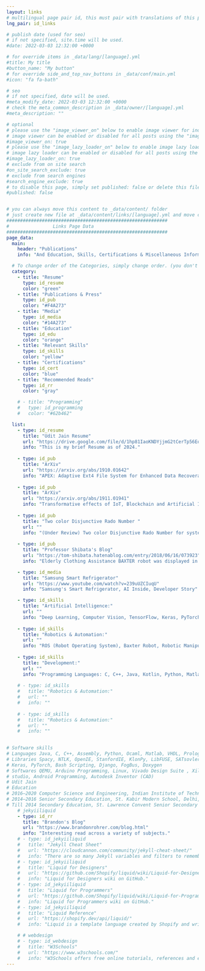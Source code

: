 ```yaml
---
layout: links
# multilingual page pair id, this must pair with translations of this page. (This name must be unique)
lng_pair: id_links

# publish date (used for seo)
# if not specified, site.time will be used.
#date: 2022-03-03 12:32:00 +0000

# for override items in _data/lang/[language].yml
#title: My title
#button_name: "My button"
# for override side_and_top_nav_buttons in _data/conf/main.yml
#icon: "fa fa-bath"

# seo
# if not specified, date will be used.
#meta_modify_date: 2022-03-03 12:32:00 +0000
# check the meta_common_description in _data/owner/[language].yml
#meta_description: ""

# optional
# please use the "image_viewer_on" below to enable image viewer for individual pages or posts (_posts/ or [language]/_posts folders).
# image viewer can be enabled or disabled for all posts using the "image_viewer_posts: true" setting in _data/conf/main.yml.
#image_viewer_on: true
# please use the "image_lazy_loader_on" below to enable image lazy loader for individual pages or posts (_posts/ or [language]/_posts folders).
# image lazy loader can be enabled or disabled for all posts using the "image_lazy_loader_posts: true" setting in _data/conf/main.yml.
#image_lazy_loader_on: true
# exclude from on site search
#on_site_search_exclude: true
# exclude from search engines
#search_engine_exclude: true
# to disable this page, simply set published: false or delete this file
#published: false


# you can always move this content to _data/content/ folder
# just create new file at _data/content/links/[language].yml and move content below.
###########################################################
#                Links Page Data
###########################################################
page_data:
  main:
    header: "Publications"
    info: "And Education, Skills, Certifications & Miscellaneous Information."

  # To change order of the Categories, simply change order. (you don't need to change list order.)
  category:
    - title: "Resume"
      type: id_resume
      color: "green"
    - title: "Publications & Press"
      type: id_pub
      color: "#F4A273"
    - title: "Media"
      type: id_media
      color: "#14A273"
    - title: "Education"
      type: id_edu
      color: "orange"
    - title: "Relevant Skills"
      type: id_skills
      color: "yellow"
    - title: "Certifications"
      type: id_cert
      color: "blue"
    - title: "Recommended Reads"
      type: id_rr
      color: "gray"

    # - title: "Programming"
    #   type: id_programming
    #   color: "#62b462"

  list:
    - type: id_resume
      title: "Udit Jain Resume"
      url: "https://drive.google.com/file/d/1hp81IaoKNDYjjmG2tCerTp56EoJQgVad/view?usp=sharing"
      info: "This is my brief Resume as of 2024."
    
    - type: id_pub
      title: "ArXiv"
      url: "https://arxiv.org/abs/1910.01642"
      info: "APEX: Adaptive Ext4 File System for Enhanced Data Recoverability in Edge Devices. Paper co-authored and published in: Proceedings of the 11th IEEE International Conference on Cloud Computing, Sydney, Australia, 2019"
    
    - type: id_pub
      title: "ArXiv"
      url: "https://arxiv.org/abs/1911.01941"
      info: "Transformative effects of IoT, Blockchain and Artificial Intelligence on cloud computing: Evolution,vision, trends and open challenges. Paper co-authored and published in: Distributed, Parallel, and Cluster Computing (cs.DC) 2019"
    
    - type: id_pub
      title: "Two color Disjunctive Rado Number "
      url: ""
      info: "(Under Review) Two color Disjunctive Rado Number for system of linear equations. Developed the algorithm for coloring equations with numbers to solve the system of equations."
    
    - type: id_pub
      title: "Professor Shibata's Blog"
      url: "https://tom-shibata.hatenablog.com/entry/2018/06/16/073923"
      info: "Elderly Clothing Assistance BAXTER robot was displayed in the RoboMech 2018 and 2019 and also the iREX 2019 exhibition. Coverage on Japanese National Television."

    - type: id_media
      title: "Samsung Smart Refrigerator"
      url: "https://www.youtube.com/watch?v=239uUZCIuqU"
      info: "Samsung's Smart Refrigerator, AI Inside, Developer Story"

    - type: id_skills
      title: "Artificial Intelligence:"
      url: ""
      info: "Deep Learning, Computer Vision, TensorFlow, Keras, PyTorch, TensorFlow Lite, OpenCV, Natural Language Processing (NLP): SpaCy, KlonPY, NLTK, OpenIE, StanfordIE, Data Analytics: Semantic Information Extraction, Post-Processing Heuristics. Monte Carlo Simulation, Inverse Rendering, GPU Acceleration, NPU-toolkit (vsi-acuity)"
    
    - type: id_skills
      title: "Robotics & Automation:"
      url: ""
      info: "ROS (Robot Operating System), Baxter Robot, Robotic Manipulation, Robotics AI Integration: Combining AI and robotics for practical applications, Robotic Systems Design"
    
    - type: id_skills
      title: "Development:"
      url: ""
      info: "Programming Languages: C, C++, Java, Kotlin, Python, Matlab, SQL, Frameworks & Libraries: OpenCV, CUDA, OpenMP, MPI, SK-learn, Software Architecture: Clean Architecture Design Principles, Systems Design and Programming, Cloud Computing: AWS Cloud Deployment, S3, EMR, AWS Big Data Solutions, Database Management: SQL, AWS Athena, Google BigQuery, Room DB, Data Visualization: Apache Superset"
    
    # - type: id_skills
    #   title: "Robotics & Automation:"
    #   url: ""
    #   info: ""
    
    # - type: id_skills
    #   title: "Robotics & Automation:"
    #   url: ""
    #   info: ""
    

# Software skills
# Languages Java, C, C++, Assembly, Python, Ocaml, Matlab, VHDL, Prolog, Javascript, C#, UML, LaTex, R
# Libraries Spacy, NTLK, OpenIE, StanfordIE, KlonPy, LibFUSE, SATsovler, MiniNet, OpenCV, OpenGL, Tensorflow,
# Keras, PyTorch, Bash Scripting, Django, FogBus, Doxygen
# Softwares QEMU, Arduino Programming, Linux, Vivado Design Suite , Xilinx ISE, FPGA programming, Unity 3D game
# studio, Android Programming, Autodesk Inventor (CAD)
# Udit Jain
# Education
# 2016–2020 Computer Science and Engineering, Indian Institute of Technology, Delhi, CGPA – 9.10 .
# 2014–2016 Senior Secondary Education, St. Kabir Modern School, Delhi, Percentage – 94.2%.
# Till 2014 Secondary Education, St. Lawrence Convent Senior Secondary School, Delhi, CGPA – 9.8 
    # jekyiiliquid
    - type: id_rr
      title: "Brandon's Blog"
      url: "https://www.brandonrohrer.com/blog.html"
      info: "Interesting read across a variety of subjects."
    # - type: id_jekyiiliquid
    #   title: "Jekyll Cheat Sheet"
    #   url: "https://cloudcannon.com/community/jekyll-cheat-sheet/"
    #   info: "There are so many Jekyll variables and filters to remember and it can be tricky to keep it all in your head. This cheat sheet serves as a quick reference of everything Jekyll can do."
    # - type: id_jekyiiliquid
    #   title: "Liquid for Designers"
    #   url: "https://github.com/Shopify/liquid/wiki/Liquid-for-Designers"
    #   info: "Liquid for Designers wiki on GitHub."
    # - type: id_jekyiiliquid
    #   title: "Liquid for Programmers"
    #   url: "https://github.com/Shopify/liquid/wiki/Liquid-for-Programmers"
    #   info: "Liquid for Programmers wiki on GitHub."
    # - type: id_jekyiiliquid
    #   title: "Liquid Reference"
    #   url: "https://shopify.dev/api/liquid/"
    #   info: "Liquid is a template language created by Shopify and written in Ruby. It is now available as an open source project on GitHub."

    # # webdesign
    # - type: id_webdesign
    #   title: "W3Schools"
    #   url: "https://www.w3schools.com/"
    #   info: "W3Schools offers free online tutorials, references and exercises in all the major languages of the web. Covering popular subjects like HTML, CSS, JavaScript, Python, SQL, Java, and many more."
---
```

